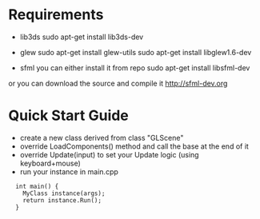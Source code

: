 
Requirements
============

- lib3ds
sudo apt-get install lib3ds-dev

- glew
sudo apt-get install glew-utils
sudo apt-get install libglew1.6-dev

- sfml
you can either install it from repo
    sudo apt-get install libsfml-dev

or you can download the source and compile it
    http://sfml-dev.org


Quick Start Guide
=================
- create a new class derived from class "GLScene"
- override LoadComponents() method and call the base at the end of it
- override Update(input) to set your Update logic (using keyboard+mouse)
- run your instance in main.cpp
```
  int main() {
    MyClass instance(args);
    return instance.Run();
  }
```
